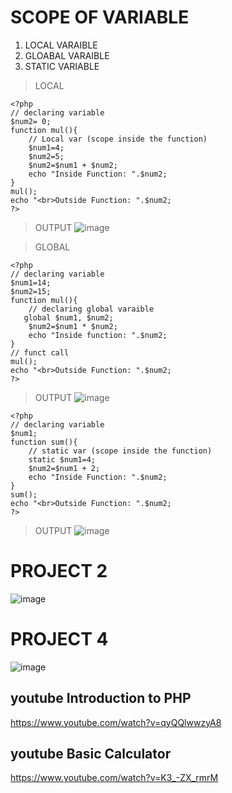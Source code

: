 # SCOPE OF VARIABLE

1) LOCAL VARAIBLE
2) GLOABAL VARAIBLE
3) STATIC VARIABLE

> LOCAL
```
<?php 
// declaring variable
$num2= 0;
function mul(){
    // Local var (scope inside the function)
    $num1=4;
    $num2=5;
    $num2=$num1 + $num2; 
    echo "Inside Function: ".$num2;
}
mul();
echo "<br>Outside Function: ".$num2; 
?>
 ```  
> OUTPUT
> ![image](https://github.com/A-Wahab-Aamir/PHP/assets/83786802/691619b5-c460-47eb-bd25-346e3fc07825)

> GLOBAL
```
<?php 
// declaring variable
$num1=14;
$num2=15;
function mul(){
    // declaring global varaible
   global $num1, $num2;
    $num2=$num1 * $num2; 
    echo "Inside function: ".$num2;
}
// funct call
mul();
echo "<br>Outside Function: ".$num2; 
?>
```
> OUTPUT
> ![image](https://github.com/A-Wahab-Aamir/PHP/assets/83786802/2507cfac-fae7-44cc-8a93-10d6aacf8fde)



```
<?php 
// declaring variable
$num1;
function sum(){
    // static var (scope inside the function)
    static $num1=4;
    $num2=$num1 + 2;
    echo "Inside Function: ".$num2;
}
sum();
echo "<br>Outside Function: ".$num2; 
?>
```

> OUTPUT
> ![image](https://github.com/A-Wahab-Aamir/PHP/assets/83786802/dabd2c7d-0853-4af4-b7c0-aa942dd173bc)























# PROJECT 2
![image](https://github.com/A-Wahab-Aamir/PHP/assets/83786802/8f0ecff4-04c6-45e8-8301-a0b278fcf1ba)

# PROJECT 4
![image](https://github.com/A-Wahab-Aamir/PHP/assets/83786802/b2363af7-c6dc-404d-af14-6f3e866013f4)


## youtube Introduction to PHP
https://www.youtube.com/watch?v=qyQQlwwzyA8

## youtube Basic Calculator
https://www.youtube.com/watch?v=K3_-ZX_rmrM
